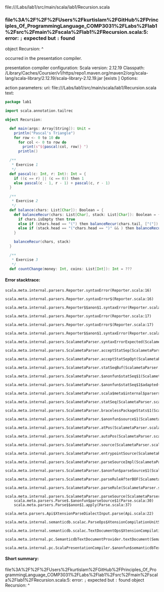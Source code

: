 file://<WORKSPACE>/Labs/lab1/src/main/scala/lab1/Recursion.scala
### file%3A%2F%2F%2FUsers%2Fkurtislam%2FGitHub%2FPrinciples_Of_ProgrammingLanguage_COMP3031%2FLabs%2Flab1%2Fsrc%2Fmain%2Fscala%2Flab1%2FRecursion.scala:5: error: `;` expected but `:` found
object Recursion:
                ^

occurred in the presentation compiler.

presentation compiler configuration:
Scala version: 2.12.19
Classpath:
<HOME>/Library/Caches/Coursier/v1/https/repo1.maven.org/maven2/org/scala-lang/scala-library/2.12.19/scala-library-2.12.19.jar [exists ]
Options:



action parameters:
uri: file://<WORKSPACE>/Labs/lab1/src/main/scala/lab1/Recursion.scala
text:
```scala
package lab1

import scala.annotation.tailrec

object Recursion:

  def main(args: Array[String]): Unit =
    println("Pascal's Triangle")
    for row <- 0 to 10 do
      for col <- 0 to row do
        print(s"${pascal(col, row)} ")
      println()

  /**
   * Exercise 1
   */
  def pascal(c: Int, r: Int): Int = {
    if ((c == r) || (c == 0)) then 1
    else pascal(c - 1, r - 1) + pascal(c, r - 1)
  }

  /**
   * Exercise 2
   */
  def balance(chars: List[Char]): Boolean = {
    def balanceRecur(chars: List[Char], stack: List[Char]): Boolean = {
      if chars.isEmpty then true
      else if (chars.head == "(") then balanceRecur(chars.tail, ["("])
      else if (stack.head == "("chars.head == ")" && ) then balanceRecur(chars.tail, stack.tail)
    } 

    balanceRecur(chars, stack)    
  }

  /**
   * Exercise 3
   */
  def countChange(money: Int, coins: List[Int]): Int = ???

```



#### Error stacktrace:

```
scala.meta.internal.parsers.Reporter.syntaxError(Reporter.scala:16)
	scala.meta.internal.parsers.Reporter.syntaxError$(Reporter.scala:16)
	scala.meta.internal.parsers.Reporter$$anon$1.syntaxError(Reporter.scala:22)
	scala.meta.internal.parsers.Reporter.syntaxError(Reporter.scala:17)
	scala.meta.internal.parsers.Reporter.syntaxError$(Reporter.scala:17)
	scala.meta.internal.parsers.Reporter$$anon$1.syntaxError(Reporter.scala:22)
	scala.meta.internal.parsers.ScalametaParser.syntaxErrorExpected(ScalametaParser.scala:394)
	scala.meta.internal.parsers.ScalametaParser.acceptStatSep(ScalametaParser.scala:450)
	scala.meta.internal.parsers.ScalametaParser.acceptStatSepOpt(ScalametaParser.scala:452)
	scala.meta.internal.parsers.ScalametaParser.statSeqBuf(ScalametaParser.scala:4107)
	scala.meta.internal.parsers.ScalametaParser.$anonfun$statSeq$1(ScalametaParser.scala:4096)
	scala.meta.internal.parsers.ScalametaParser.$anonfun$statSeq$1$adapted(ScalametaParser.scala:4096)
	scala.meta.internal.parsers.ScalametaParser.scala$meta$internal$parsers$ScalametaParser$$listBy(ScalametaParser.scala:562)
	scala.meta.internal.parsers.ScalametaParser.statSeq(ScalametaParser.scala:4096)
	scala.meta.internal.parsers.ScalametaParser.bracelessPackageStats$1(ScalametaParser.scala:4285)
	scala.meta.internal.parsers.ScalametaParser.$anonfun$source$1(ScalametaParser.scala:4288)
	scala.meta.internal.parsers.ScalametaParser.atPos(ScalametaParser.scala:325)
	scala.meta.internal.parsers.ScalametaParser.autoPos(ScalametaParser.scala:369)
	scala.meta.internal.parsers.ScalametaParser.source(ScalametaParser.scala:4264)
	scala.meta.internal.parsers.ScalametaParser.entrypointSource(ScalametaParser.scala:4291)
	scala.meta.internal.parsers.ScalametaParser.parseSourceImpl(ScalametaParser.scala:119)
	scala.meta.internal.parsers.ScalametaParser.$anonfun$parseSource$1(ScalametaParser.scala:116)
	scala.meta.internal.parsers.ScalametaParser.parseRuleAfterBOF(ScalametaParser.scala:58)
	scala.meta.internal.parsers.ScalametaParser.parseRule(ScalametaParser.scala:53)
	scala.meta.internal.parsers.ScalametaParser.parseSource(ScalametaParser.scala:116)
	scala.meta.parsers.Parse$.$anonfun$parseSource$1(Parse.scala:30)
	scala.meta.parsers.Parse$$anon$1.apply(Parse.scala:37)
	scala.meta.parsers.Api$XtensionParseDialectInput.parse(Api.scala:22)
	scala.meta.internal.semanticdb.scalac.ParseOps$XtensionCompilationUnitSource.toSource(ParseOps.scala:15)
	scala.meta.internal.semanticdb.scalac.TextDocumentOps$XtensionCompilationUnitDocument.toTextDocument(TextDocumentOps.scala:161)
	scala.meta.internal.pc.SemanticdbTextDocumentProvider.textDocument(SemanticdbTextDocumentProvider.scala:54)
	scala.meta.internal.pc.ScalaPresentationCompiler.$anonfun$semanticdbTextDocument$1(ScalaPresentationCompiler.scala:469)
```
#### Short summary: 

file%3A%2F%2F%2FUsers%2Fkurtislam%2FGitHub%2FPrinciples_Of_ProgrammingLanguage_COMP3031%2FLabs%2Flab1%2Fsrc%2Fmain%2Fscala%2Flab1%2FRecursion.scala:5: error: `;` expected but `:` found
object Recursion:
                ^